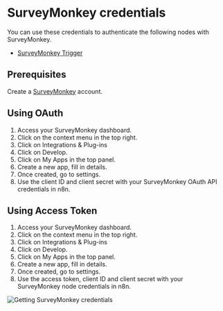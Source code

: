# SurveyMonkey credentials

You can use these credentials to authenticate the following nodes with SurveyMonkey.

- [SurveyMonkey Trigger](/integrations/builtin/trigger-nodes/n8n-nodes-base.surveymonkeytrigger/)


## Prerequisites

Create a [SurveyMonkey](https://surveymonkey.com/) account.

## Using OAuth

1. Access your SurveyMonkey dashboard.
2. Click on the context menu in the top right.
3. Click on Integrations & Plug-ins
4. Click on Develop.
5. Click on My Apps in the top panel.
6. Create a new app, fill in details.
7. Once created, go to settings.
8. Use the client ID and client secret with your SurveyMonkey OAuth API credentials in n8n.

## Using Access Token

1. Access your SurveyMonkey dashboard.
2. Click on the context menu in the top right.
3. Click on Integrations & Plug-ins
4. Click on Develop.
5. Click on My Apps in the top panel.
6. Create a new app, fill in details.
7. Once created, go to settings.
8. Use the access token, client ID and client secret with your SurveyMonkey node credentials in n8n.

![Getting SurveyMonkey credentials](/_images/integrations/builtin/credentials/surveymonkey/getting-credentials.gif)
